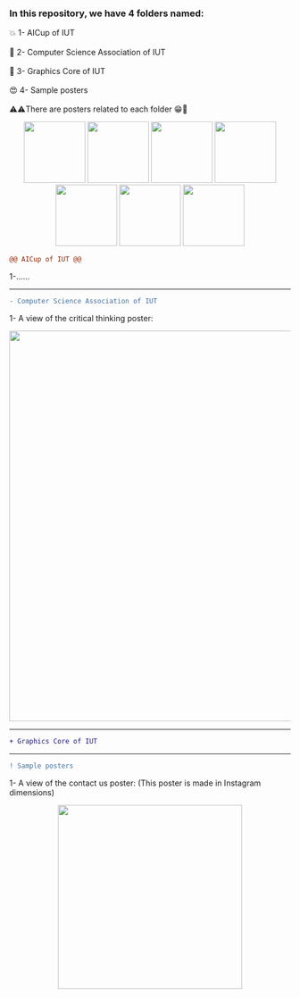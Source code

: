 ### In this repository, we have 4 folders named:
:collision: 1- AICup of IUT
<br><br>
:dizzy: 2- Computer Science Association of IUT
<br><br>
:milky_way: 3- Graphics Core of IUT
<br><br>
:heart_eyes: 4- Sample posters
<br><br>
:warning::warning:There are posters related to each folder :grin::dancer:
<div align="center">
<img width=110px length=50px src="https://s6.uupload.ir/files/800_jhd9.jpg"> <img width=110px length=50px src="https://s6.uupload.ir/files/800_jhd9.jpg">
<img width=110px length=50px src="https://s6.uupload.ir/files/800_jhd9.jpg"> <img width=110px length=50px src="https://s6.uupload.ir/files/800_jhd9.jpg">
<img width=110px length=50px src="https://s6.uupload.ir/files/800_jhd9.jpg"> <img width=110px length=50px src="https://s6.uupload.ir/files/800_jhd9.jpg">
<img width=110px length=50px src="https://s6.uupload.ir/files/800_jhd9.jpg">
</div>

```diff
@@ AICup of IUT @@
```
1-......
<hr>

```diff
- Computer Science Association of IUT
```
1- A view of the critical thinking poster:
<div align="center">
<img width=700px src="https://s6.uupload.ir/files/critical_thinking_iyg4.jpg">
</div>
<hr>

```diff
+ Graphics Core of IUT
```
<hr>

```diff
! Sample posters
```
1- A view of the contact us poster: (This poster is made in Instagram dimensions)
<div align="center">
<img width=330px src="https://s6.uupload.ir/files/contact_us_gx32.jpg">
</div>
